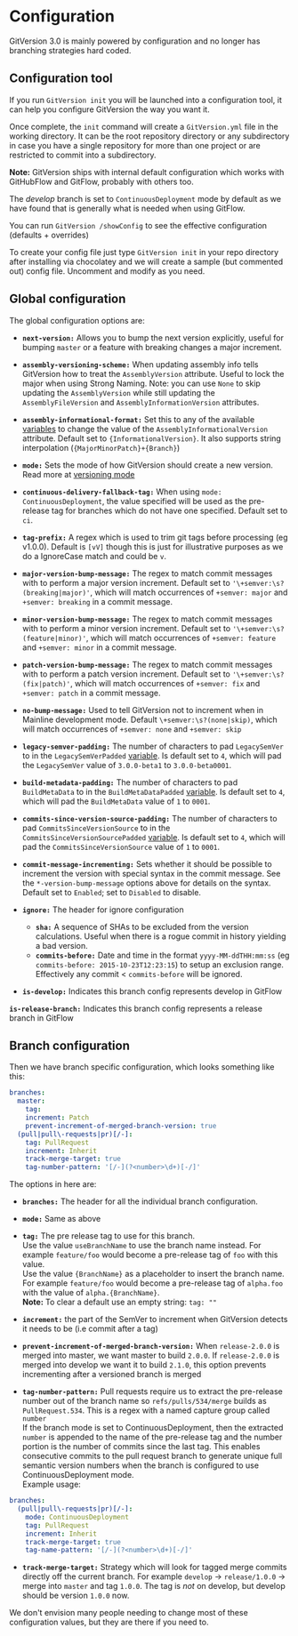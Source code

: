 ﻿# Configuration
GitVersion 3.0 is mainly powered by configuration and no longer has branching strategies hard coded.

## Configuration tool
If you run `GitVersion init` you will be launched into a configuration tool, it can help you configure GitVersion the way you want it.

Once complete, the `init` command will create a `GitVersion.yml` file in the working directory. It can be the root repository directory or any subdirectory in case you have a single repository for more than one project or are restricted to commit into a subdirectory.

**Note:** GitVersion ships with internal default configuration which works with GitHubFlow and GitFlow, probably with others too.

The *develop* branch is set to `ContinuousDeployment` mode by default as we have found that is generally what is needed when using GitFlow.

You can run `GitVersion /showConfig` to see the effective configuration (defaults + overrides)

To create your config file just type `GitVersion init` in your repo directory after installing via chocolatey and we will create a sample (but commented out) config file.
Uncomment and modify as you need.

## Global configuration
The global configuration options are:

 - **`next-version:`** Allows you to bump the next version explicitly, useful for bumping `master` or a feature with breaking changes a major increment.

 - **`assembly-versioning-scheme:`** When updating assembly info tells GitVersion how to treat the `AssemblyVersion` attribute. Useful to lock the major when using Strong Naming. Note: you can use `None` to skip updating the `AssemblyVersion` while still updating the `AssemblyFileVersion` and `AssemblyInformationVersion` attributes.

 - **`assembly-informational-format:`** Set this to any of the available [variables](/more-info/variables) to change the value of the `AssemblyInformationalVersion` attribute. Default set to `{InformationalVersion}`. It also supports string interpolation (`{MajorMinorPatch}+{Branch}`)

 - **`mode:`** Sets the mode of how GitVersion should create a new version. Read more at [versioning mode](/reference/versioning-mode)

 - **`continuous-delivery-fallback-tag:`** When using `mode: ContinuousDeployment`, the value specified will be used as the pre-release tag for branches which do not have one specified. Default set to `ci`.

 - **`tag-prefix:`** A regex which is used to trim git tags before processing (eg v1.0.0). Default is `[vV]` though this is just for illustrative purposes as we do a IgnoreCase match and could be `v`.

 - **`major-version-bump-message:`** The regex to match commit messages with to perform a major version increment. Default set to `'\+semver:\s?(breaking|major)'`, which will match occurrences of `+semver: major` and `+semver: breaking` in a commit message.

 - **`minor-version-bump-message:`** The regex to match commit messages with to perform a minor version increment. Default set to `'\+semver:\s?(feature|minor)'`, which will match occurrences of `+semver: feature` and `+semver: minor` in a commit message.

 - **`patch-version-bump-message:`** The regex to match commit messages with to perform a patch version increment. Default set to `'\+semver:\s?(fix|patch)'`, which will match occurrences of `+semver: fix` and `+semver: patch` in a commit message.

 - **`no-bump-message:`** Used to tell GitVersion not to increment when in Mainline development mode. Default `\+semver:\s?(none|skip)`, which will match occurrences of `+semver: none` and `+semver: skip`

 - **`legacy-semver-padding:`** The number of characters to pad `LegacySemVer` to  in the `LegacySemVerPadded` [variable](/more-info/variables). Is default set to `4`, which will pad the `LegacySemVer` value of `3.0.0-beta1` to `3.0.0-beta0001`.

 - **`build-metadata-padding:`** The number of characters to pad `BuildMetaData` to in the `BuildMetaDataPadded` [variable](/more-info/variables). Is default set to `4`, which will pad the `BuildMetaData` value of `1` to `0001`.

 - **`commits-since-version-source-padding:`** The number of characters to pad `CommitsSinceVersionSource` to in the `CommitsSinceVersionSourcePadded` [variable](/more-info/variables). Is default set to `4`, which will pad the `CommitsSinceVersionSource` value of `1` to `0001`.

 - **`commit-message-incrementing:`** Sets whether it should be possible to increment the version with special syntax in the commit message. See the `*-version-bump-message` options above for details on the syntax. Default set to `Enabled`; set to `Disabled` to disable.

 - **`ignore:`** The header for ignore configuration
   - **`sha:`** A sequence of SHAs to be excluded from the version calculations. Useful when there is a rogue commit in history yielding a bad version.
   - **`commits-before:`** Date and time in the format `yyyy-MM-ddTHH:mm:ss` (eg `commits-before: 2015-10-23T12:23:15`) to setup an exclusion range. Effectively any commit < `commits-before` will be ignored.

 - **`is-develop:`** Indicates this branch config represents develop in GitFlow

 **`is-release-branch:`** Indicates this branch config represents a release branch in GitFlow

## Branch configuration

Then we have branch specific configuration, which looks something like this:

```yaml
branches:
  master:
    tag:
    increment: Patch
    prevent-increment-of-merged-branch-version: true
  (pull|pull\-requests|pr)[/-]:
    tag: PullRequest
    increment: Inherit
    track-merge-target: true
    tag-number-pattern: '[/-](?<number>\d+)[-/]'
```

The options in here are:

 - **`branches:`** The header for all the individual branch configuration.

 - **`mode:`** Same as above

 - **`tag:`** The pre release tag to use for this branch.  
   Use the value `useBranchName` to use the branch name instead. For example `feature/foo` would become a pre-release tag of `foo` with this value.  
   Use the value `{BranchName}` as a placeholder to insert the branch name. For example `feature/foo` would become a pre-release tag of `alpha.foo` with the value of `alpha.{BranchName}`.  
   **Note:** To clear a default use an empty string: `tag: ""`

 - **`increment:`** the part of the SemVer to increment when GitVersion detects it needs to be (i.e commit after a tag)

 - **`prevent-increment-of-merged-branch-version:`** When `release-2.0.0` is merged into master, we want master to build `2.0.0`.
    If `release-2.0.0` is merged into develop we want it to build `2.1.0`, this option prevents incrementing after a versioned branch is merged

 - **`tag-number-pattern:`** Pull requests require us to extract the pre-release number out of the branch name so `refs/pulls/534/merge` builds as `PullRequest.534`.
   This is a regex with a named capture group called `number`  
   If the branch mode is set to ContinuousDeployment, then the extracted `number` is appended to the name of the pre-release tag and the number portion is the number of commits since the last tag.
   This enables consecutive commits to the pull request branch to generate unique full semantic version numbers when the branch is configured to use ContinuousDeployment mode.  
   Example usage:
```yaml
branches:
  (pull|pull\-requests|pr)[/-]:
    mode: ContinuousDeployment
    tag: PullRequest
    increment: Inherit
    track-merge-target: true
    tag-name-pattern: '[/-](?<number>\d+)[-/]'
```

 - **`track-merge-target:`** Strategy which will look for tagged merge commits directly off the current branch. For example `develop` → `release/1.0.0` → merge into `master` and tag `1.0.0`. The tag is *not* on develop, but develop should be version `1.0.0` now.

We don't envision many people needing to change most of these configuration values, but they are there if you need to.
